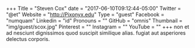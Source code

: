 +++
Title = "Steven Cox"
date = "2017-06-10T09:12:44-05:00"
Twitter = "@et"
Website = "http://Pixonyx.edu"
Type = "guest"
Facebook = "numquam"
Linkedin = "id"
Pronouns = ""
GitHub = "omnis"
Thumbnail = "img/guest/scox.jpg"
Pinterest = ""
Instagram = ""
YouTube = ""
+++
non et ad nesciunt dignissimos quod suscipit similique alias. fugiat aut asperiores delectus corporis.
